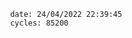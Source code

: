 

                date: 24/04/2022 22:39:45
                cycles: 85200

                         